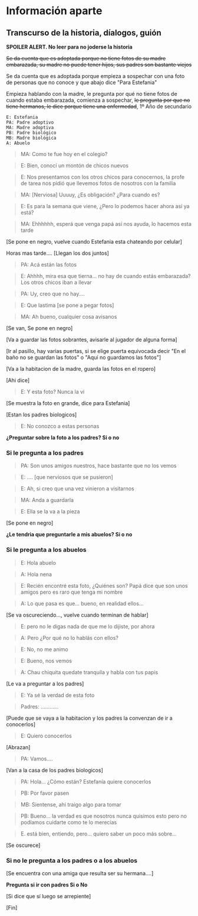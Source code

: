 Información aparte
==================

Transcurso de la historia, díalogos, guión
------------------------------------------
**SPOILER ALERT. No leer para no joderse la historia**

~~Se da cuenta que es adoptada porque no tiene fotos de su madre embarazada, su madre no puede tener hijos, sus padres son bastante viejos~~

Se da cuenta que es adoptada porque empieza a sospechar con una foto de personas que no conoce y que abajo dice "Para Estefania"

Empieza hablando con la madre, le pregunta por qué no tiene fotos de cuando estaba embarazada, comienza a sospechar, ~~le pregunta por que no tiene hermanos, le dice porque tiene una enfermedad~~, 1º Año de secundario

```
E: Estefania
PA: Padre adoptivo
MA: Madre adoptiva
PB: Padre biológico
MB: Madre biológica
A: Abuelo
```

> MA: Como te fue hoy en el colegio?

> E: Bien, conocí un montón de chicos nuevos

> E: Nos presentamos con los otros chicos para conocernos, la profe de tarea nos pidió que llevemos fotos de nosotros con la familia

> MA: [Nerviosa] Uuuuy, ¿Es obligación? ¿Para cuando es?

> E: Es para la semana que viene, ¿Pero lo podemos hacer ahora así ya está?

> MA: Ehhhhhh, esperá que venga papá así nos ayuda, lo hacemos esta tarde

[Se pone en negro, vuelve cuando Estefania esta chateando por celular]

Horas mas tarde.... [Llegan los dos juntos]

> PA: Acá están las fotos

> E: Ahhhh, mira esa que tierna... no hay de cuando estás embarazada? Los otros chicos iban a llevar

> PA: Uy, creo que no hay....

> E: Que lastima [se pone a pegar fotos]

> MA: Ah bueno, cualquier cosa avisanos

[Se van, Se pone en negro]

[Va a guardar las fotos sobrantes, avisarle al jugador de alguna forma]

[Ir al pasillo, hay varias puertas, si se elige puerta equivocada decir "En el baño no se guardan las fotos" o "Aquí no guardamos las fotos"]

[Va a la habitacion de la madre, guarda las fotos en el ropero]

[Ahi dice]

> E: Y esta foto? Nunca la vi

[Se muestra la foto en grande, dice para Estefania]

[Estan los padres biologicos]

> E: No conozco a estas personas

**¿Preguntar sobre la foto a los padres? Si o no**

### Si le pregunta a los padres

> PA: Son unos amigos nuestros, hace bastante que no los vemos

> E: .... [que nerviosos que se pusieron]

> E: Ah, si creo que una vez vinieron a visitarnos

> MA: Anda a guardarla

> E: Ella se la va a la pieza

[Se pone en negro]

**¿Le tendria que preguntarle a mis abuelos? Si o no**

### Si le pregunta a los abuelos

> E: Hola abuelo

> A: Hola nena

> E: Recién encontré esta foto, ¿Quiénes son? Papá dice que son unos amigos pero es raro que tenga mi nombre

> A: Lo que pasa es que... bueno, en realidad ellos...

[Se va oscureciendo..., vuelve cuando terminan de hablar]

> E: pero no le digas nada de que me lo dijiste, por ahora

> A: Pero ¿Por qué no lo hablás con ellos?

> E: No, no me animo

> E: Bueno, nos vemos

> A: Chau chiquita quedate tranquila y habla con tus papis

[Le va a preguntar a los padres]

> E: Ya sé la verdad de esta foto

> Padres: ............

[Puede que se vaya a la habitacion y los padres la convenzan de ir a conocerlos]

> E: Quiero conocerlos

[Abrazan]

> PA: Vamos....

[Van a la casa de los padres biologicos]

> PA: Hola... ¿Cómo están? Estefanía quiere conocerlos

> PB: Por favor pasen

> MB: Sientense, ahi traigo algo para tomar

> PB: Bueno... la verdad es que nosotros nunca quisimos esto pero no podíamos cuidarte como te lo merecías

> E. está bien, entiendo, pero... quiero saber un poco más sobre...

[Se oscurece]

### Si no le pregunta a los padres o a los abuelos

[Se encuentra con una amiga que resulta ser su hermana....]

**Pregunta si ir con padres Si o No**

[Si dice que sí luego se arrepiente]

[Fin]
